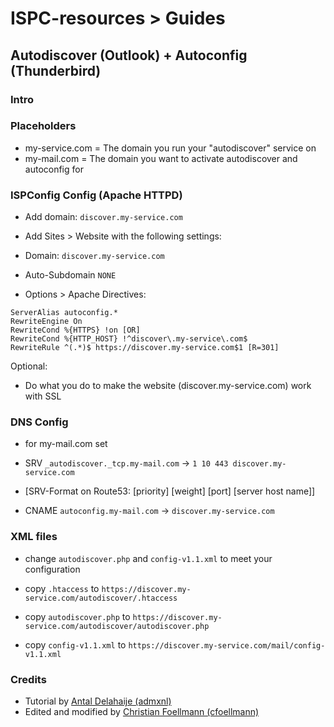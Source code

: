 # ISPC-resources > Guides
## Autodiscover (Outlook) + Autoconfig (Thunderbird)

### Intro

### Placeholders
* my-service.com = The domain you run your "autodiscover" service on
* my-mail.com = The domain you want to activate autodiscover and autoconfig for

### ISPConfig Config (Apache HTTPD)
* Add domain: `discover.my-service.com`

* Add Sites > Website with the following settings:
 * Domain: `discover.my-service.com`
 * Auto-Subdomain `NONE`
 * Options > Apache Directives:

```
ServerAlias autoconfig.*
RewriteEngine On
RewriteCond %{HTTPS} !on [OR]
RewriteCond %{HTTP_HOST} !^discover\.my-service\.com$
RewriteRule ^(.*)$ https://discover.my-service.com$1 [R=301]
```

Optional:
* Do what you do to make the website (discover.my-service.com) work with SSL

### DNS Config
* for my-mail.com set

* SRV `_autodiscover._tcp.my-mail.com` -> `1 10 443 discover.my-service.com` 
 * [SRV-Format on Route53:  [priority] [weight] [port] [server host name]]
* CNAME `autoconfig.my-mail.com` -> `discover.my-service.com`

### XML files
* change `autodiscover.php` and `config-v1.1.xml` to meet your configuration

* copy `.htaccess` to `https://discover.my-service.com/autodiscover/.htaccess`
* copy `autodiscover.php` to `https://discover.my-service.com/autodiscover/autodiscover.php`
* copy `config-v1.1.xml` to `https://discover.my-service.com/mail/config-v1.1.xml`

### Credits
* Tutorial by [Antal Delahaije (admxnl)](http://bugtracker.ispconfig.org/index.php?do=details&task_id=2152#comment3208)
* Edited and modified by [Christian Foellmann (cfoellmann)](https://github.com/cfoellmann)